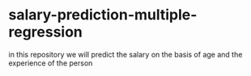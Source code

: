 # salary-prediction-multiple-regression
in this repository we will predict the salary on the basis of age and the experience of the person
